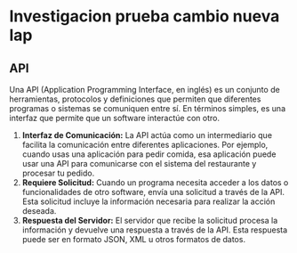 <h1> Investigacion prueba cambio nueva lap</h1>
<h2>API</h2>
<p>Una API (Application Programming Interface, en inglés) es un conjunto de herramientas, protocolos y definiciones que permiten que diferentes programas o sistemas se comuniquen entre sí. En términos simples, es una interfaz que permite que un software interactúe con otro.</p>
<ol>
<li><strong>Interfaz de Comunicación:</strong> La API actúa como un intermediario que facilita la comunicación entre diferentes aplicaciones. Por ejemplo, cuando usas una aplicación para pedir comida, esa aplicación puede usar una API para comunicarse con el sistema del restaurante y procesar tu pedido.</li>

<li><strong>Requiere Solicitud:</strong> Cuando un programa necesita acceder a los datos o funcionalidades de otro software, envía una solicitud a través de la API. Esta solicitud incluye la información necesaria para realizar la acción deseada.</li>

<li><strong>Respuesta del Servidor:</strong> El servidor que recibe la solicitud procesa la información y devuelve una respuesta a través de la API. Esta respuesta puede ser en formato JSON, XML u otros formatos de datos.</li>
</ol>

